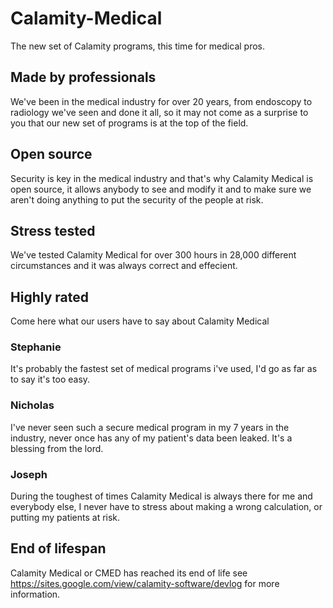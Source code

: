 # Calamity-Medical
The new set of Calamity programs, this time for medical pros.

## Made by professionals
We've been in the medical industry for over 20 years, from endoscopy to radiology we've seen and done it all, so it may not come as a surprise to you that our new set of programs is at the top of the field.

## Open source
Security is key in the medical industry and that's why Calamity Medical is open source, it allows anybody to see and modify it and to make sure we aren't doing anything to put the security of the people at risk.

## Stress tested
We've tested Calamity Medical for over 300 hours in 28,000 different circumstances and it was always correct and effecient.

## Highly rated
Come here what our users have to say about Calamity Medical

### Stephanie
It's probably the fastest set of medical programs i've used, I'd go as far as to say it's too easy.

### Nicholas
I've never seen such a secure medical program in my 7 years in the industry, never once has any of my patient's data been leaked. It's a blessing from the lord.

### Joseph
During the toughest of times Calamity Medical is always there for me and everybody else, I never have to stress about making a wrong calculation, or putting my patients at risk.


## End of lifespan
Calamity Medical or CMED has reached its end of life see https://sites.google.com/view/calamity-software/devlog for more information.
